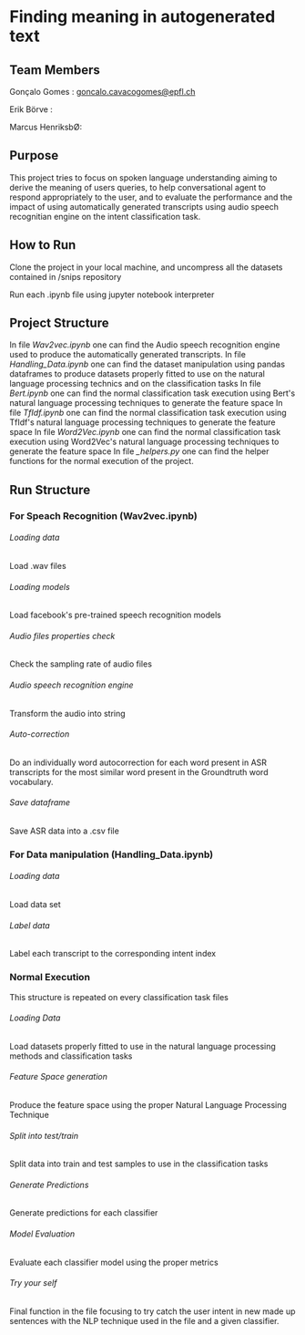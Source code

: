 ﻿# Finding meaning in autogenerated text
 ## Team Members
 
 Gonçalo Gomes : goncalo.cavacogomes@epfl.ch
 
 Erik Börve :
 
 Marcus HenriksbØ:
 
 ## Purpose
 This project tries to focus on spoken language understanding aiming to derive the meaning of users queries, to help conversational agent to respond appropriately to the user, and to evaluate the performance and the impact of using automatically generated transcripts using audio speech recognitian engine on the intent classification task.
 
 ## How to Run
 Clone the project in your local machine, and uncompress all the datasets contained in /snips repository
 
 Run each .ipynb file using jupyter notebook interpreter
 
 ## Project Structure
 
 In file *Wav2vec.ipynb* one can find the Audio speech recognition engine used to produce the automatically generated transcripts.
 In file *Handling_Data.ipynb* one can find the dataset manipulation using pandas dataframes to produce datasets properly fitted to use on the natural language processing technics and on the classification tasks
 In file *Bert.ipynb* one can find the normal classification task execution using Bert's natural language processing techniques to generate the feature space
 In file *TfIdf.ipynb* one can find the normal classification task execution using TfIdf's natural language processing techniques to generate the feature space
 In file *Word2Vec.ipynb* one can find the normal classification task execution using Word2Vec's natural language processing techniques to generate the feature space
 In file *_helpers.py* one can find the helper functions for the normal execution of the project.
 
 ## Run Structure
 
 ### For Speach Recognition (Wav2vec.ipynb)
 
 ###### Loading data
 Load .wav files
 
 ###### Loading models
 Load facebook's pre-trained speech recognition models
 
 ###### Audio files properties check
 Check the sampling rate of audio files
 
 ###### Audio speech recognition engine
 Transform the audio into string
 
 ###### Auto-correction
  Do an individually word autocorrection for each word present in ASR transcripts for the most similar word present in the Groundtruth word vocabulary.
 ###### Save dataframe
  Save ASR data into a .csv file
  
 ### For Data manipulation (Handling_Data.ipynb)
  
 ###### Loading data
  Load data set
 ###### Label data
  Label each transcript to the corresponding intent index 
    
 ### Normal Execution
  This structure is repeated on every classification task files
 
 ###### Loading Data
  Load datasets properly fitted to use in the natural language processing methods and classification tasks
 
 ###### Feature Space generation
  Produce the feature space using the proper Natural Language Processing Technique
 
 ###### Split into test/train 
  Split data into train and test samples to use in the classification tasks
 
 ###### Generate Predictions
  Generate predictions for each classifier
  
 ###### Model Evaluation
  Evaluate each classifier model using the proper metrics
 
 ###### Try your self
  Final function in the file focusing to try catch the user intent in new made up sentences with the NLP technique used in the file and a given classifier.
  
 
 
 
 
 
